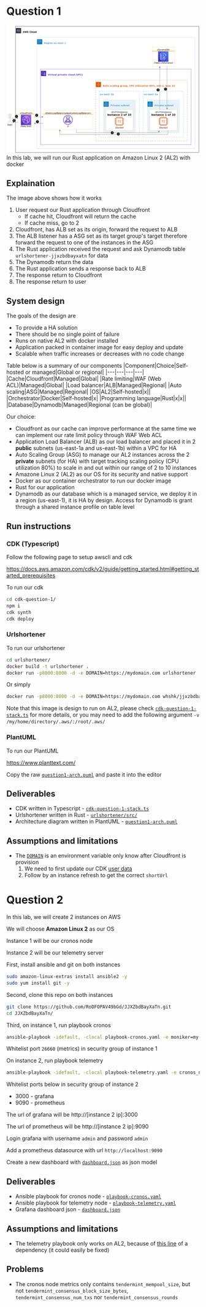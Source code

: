 # Question 1
![](question1-arch.png)
In this lab, we will run our Rust application on Amazon Linux 2 (AL2) with docker

## Explaination
The image above shows how it works
1. User request our Rust application through Cloudfront
    * If cache hit, Cloudfront will return the cache
    * If cache miss, go to 2
2. Cloudfront, has ALB set as its origin, forward the request to ALB
3. The ALB listener has a ASG set as its target group's target therefore forward the request to one of the instances in the ASG
4. The Rust application received the request and ask Dynamodb table `urlshortener-jjxzbdbayxatn` for data
5. The Dynamodb return the data
6. The Rust application sends a response back to ALB
7. The response return to Cloudfront
8. The response return to user

## System design
The goals of the design are
* To provide a HA solution
* There should be no single point of failure
* Runs on native AL2 with docker installed
* Application packed in container image for easy deploy and update
* Scalable when traffic increases or decreases with no code change

Table below is a summary of our components
|Component|Choice|Self-hosted or managed|Global or regional|
|---|---|---|---|
|Cache|Cloudfront|Managed|Global|
|Rate limiting|WAF (Web ACL)|Managed|Global|
|Load balancer|ALB|Managed|Regional|
|Auto scaling|ASG|Managed|Regional|
|OS|AL2|Self-hosted|x||
|Orchestrator|Docker|Self-hosted|x|
|Programming language|Rust|x|x||
|Database|Dynamodb|Managed|Regional (can be global)|

Our choice:
* Cloudfront as our cache can improve performance at the same time we can implement our rate limit policy through WAF Web ACL
* Application Load Balancer (ALB) as our load balancer and placed it in 2 **public** subnets (us-east-1a and us-east-1b) within a VPC for HA
* Auto Scaling Group (ASG) to manage our AL2 instances across the 2 **private** subnets (for HA) with target tracking scaling policy (CPU utilization 80%) to scale in and out within our range of 2 to 10 instances
* Amazone Linux 2 (AL2) as our OS for its security and native support
* Docker as our container orchestrator to run our docker image
* Rust for our application
* Dynamodb as our database which is a managed service, we deploy it in a region (us-east-1), it is HA by design. Access for Dynamodb is grant through a shared instance profile on table level
## Run instructions
### CDK (Typescript)
Follow the following page to setup awscli and cdk

https://docs.aws.amazon.com/cdk/v2/guide/getting_started.html#getting_started_prerequisites

To run our cdk

```sh
cd cdk-question-1/
npm i
cdk synth
cdk deploy
```
### Urlshortener

To run our urlshortener

```sh
cd urlshortener/
docker build -t urlshortener .
docker run -p8000:8000 -d -e DOMAIN=https://mydomain.com urlshortener
```
Or simply
```sh
docker run -p8000:8000 -d -e DOMAIN=https://mydomain.com whshk/jjxzbdbayxatn:v1
```
Note that this image is design to run on AL2, please check [`cdk-question-1-stack.ts`](https://github.com/RoDFOPAV49bGd/JJXZbdBayXaTn/blob/407f9321a40d03aeabfdf9933171c606b19a80ae/cdk-question-1/lib/cdk-question-1-stack.ts#L81-L82) for more details, or you may need to add the following argument `-v /my/home/directory/.aws/:/root/.aws/`
### PlantUML
To run our PlantUML

https://www.planttext.com/

Copy the raw [`question1-arch.puml`](https://github.com/RoDFOPAV49bGd/JJXZbdBayXaTn/raw/master/question1-arch.puml) and paste it into the editor

## Deliverables
* CDK written in Typescript - [`cdk-question-1-stack.ts`](https://github.com/RoDFOPAV49bGd/JJXZbdBayXaTn/blob/master/cdk-question-1/lib/cdk-question-1-stack.ts)
* Urlshortener written in Rust - [`urlshortener/src/`](https://github.com/RoDFOPAV49bGd/JJXZbdBayXaTn/tree/master/urlshortener/src)
* Architecture diagram written in PlantUML - [`question1-arch.puml`](https://github.com/RoDFOPAV49bGd/JJXZbdBayXaTn/raw/master/question1-arch.puml)
## Assumptions and limitations
* The [`DOMAIN`](https://github.com/RoDFOPAV49bGd/JJXZbdBayXaTn/blob/db919bd317bc29e76f3aaf71fd7d94fb2caa1382/urlshortener/src/main.rs#L48) is an environment variable only know after Cloudfront is provision
    1. We need to first update our CDK [user data](https://github.com/RoDFOPAV49bGd/JJXZbdBayXaTn/blob/22b6ae1f895a22f719d506cb5648c312607787e3/cdk-question-1/lib/cdk-question-1-stack.ts#L77)
    2. Follow by an instance refresh to get the correct `shortUrl`
# Question 2
In this lab, we will create 2 instances on AWS

We will choose **Amazon Linux 2** as our OS

Instance 1 will be our cronos node

Instance 2 will be our telemetry server

First, install ansible and git on both instances
```sh
sudo amazon-linux-extras install ansible2 -y
sudo yum install git -y
```

Second, clone this repo on both instances
```sh
git clone https://github.com/RoDFOPAV49bGd/JJXZbdBayXaTn.git
cd JJXZbdBayXaTn/
```

Third, on instance 1, run playbook cronos
```sh
ansible-playbook -idefault, -clocal playbook-cronos.yaml -e moniker=my-awesome-node
```

Whitelist port `26660` (metrics) in security group of instance 1

On instance 2, run playbook telemetry
```sh
ansible-playbook -idefault, -clocal playbook-telemetry.yaml -e cronos_node_ip=[instance 1 ip]
```

Whitelist ports below in security group of instance 2
* 3000 - grafana
* 9090 - prometheus

The url of grafana will be http://[instance 2 ip]:3000

The url of prometheus will be http://[instance 2 ip]:9090

Login grafana with username `admin` and password `admin`

Add a prometheus datasource with url `http://localhost:9090`

Create a new dashboard with [`dashboard.json`](https://github.com/RoDFOPAV49bGd/JJXZbdBayXaTn/raw/master/dashboard.json) as json model
## Deliverables
* Ansible playbook for cronos node - [`playbook-cronos.yaml`](https://github.com/RoDFOPAV49bGd/JJXZbdBayXaTn/raw/master/playbook-cronos.yaml)
* Ansible playbook for telemetry node - [`playbook-telemetry.yaml`](https://github.com/RoDFOPAV49bGd/JJXZbdBayXaTn/raw/master/playbook-telemetry.yaml)
* Grafana dashboard json - [`dashboard.json`](https://github.com/RoDFOPAV49bGd/JJXZbdBayXaTn/raw/master/dashboard.json)
## Assumptions and limitations
* The telemetry playbook only works on AL2, because of [this line](https://github.com/RoDFOPAV49bGd/JJXZbdBayXaTn/blob/44d4321a5f34f7c068fce2731d458c74489a8734/role-docker/tasks/main.yml#L4) of a dependency (it could easily be fixed)
## Problems
* The cronos node metrics only contains `tendermint_mempool_size`, but not `tendermint_consensus_block_size_bytes`, `tendermint_consensus_num_txs` nor `tendermint_consensus_rounds`
